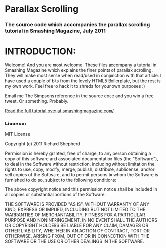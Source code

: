 Parallax Scrolling
==================

### The source code which accompanies the parallax scrolling tutorial in Smashing Magazine, July 2011 


# INTRODUCTION: 
Welcome! And you are most welcome. These files accompany a tutorial in Smashing Magazine which explains the finer points of parallax scrolling. They will make most sense when read/used in conjunction with that article. I have used a couple of bits from the lovely HTML5 Boilerplate, but the rest is my own work. Feel free to hack it to shreds for your own purposes :)

Email me The Simpsons reference in the source code and you win a free tweet. Or something. Probably.

[Read the full tutorial over at smashingmagazine.com/](http://www.smashingmagazine.com/)


### License:
MIT License

Copyright (c) 2011 Richard Shepherd

Permission is hereby granted, free of charge, to any person obtaining a copy of this software and associated documentation files (the "Software"), to deal in the Software without restriction, including without limitation the rights to use, copy, modify, merge, publish, distribute, sublicense, and/or sell copies of the Software, and to permit persons to whom the Software is furnished to do so, subject to the following conditions:

The above copyright notice and this permission notice shall be included in all copies or substantial portions of the Software.

THE SOFTWARE IS PROVIDED "AS IS", WITHOUT WARRANTY OF ANY KIND, EXPRESS OR IMPLIED, INCLUDING BUT NOT LIMITED TO THE WARRANTIES OF MERCHANTABILITY, FITNESS FOR A PARTICULAR PURPOSE AND NONINFRINGEMENT. IN NO EVENT SHALL THE AUTHORS OR COPYRIGHT HOLDERS BE LIABLE FOR ANY CLAIM, DAMAGES OR OTHER LIABILITY, WHETHER IN AN ACTION OF CONTRACT, TORT OR OTHERWISE, ARISING FROM, OUT OF OR IN CONNECTION WITH THE SOFTWARE OR THE USE OR OTHER DEALINGS IN THE SOFTWARE.
